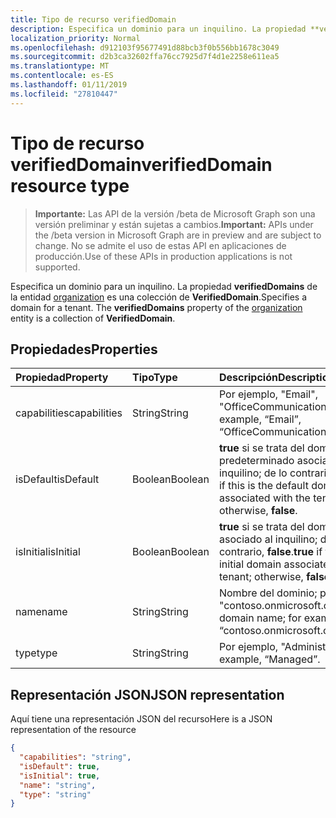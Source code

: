 ```yaml
---
title: Tipo de recurso verifiedDomain
description: Especifica un dominio para un inquilino. La propiedad **verifiedDomains** de la entidad organization es una colección de **VerifiedDomain**.
localization_priority: Normal
ms.openlocfilehash: d912103f95677491d88bcb3f0b556bb1678c3049
ms.sourcegitcommit: d2b3ca32602ffa76cc7925d7f4d1e2258e611ea5
ms.translationtype: MT
ms.contentlocale: es-ES
ms.lasthandoff: 01/11/2019
ms.locfileid: "27810447"
---
```

# <a name="verifieddomain-resource-type"></a><span data-ttu-id="68195-104">Tipo de recurso verifiedDomain</span><span class="sxs-lookup"><span data-stu-id="68195-104">verifiedDomain resource type</span></span>

> <span data-ttu-id="68195-105">**Importante:** Las API de la versión /beta de Microsoft Graph son una versión preliminar y están sujetas a cambios.</span><span class="sxs-lookup"><span data-stu-id="68195-105">**Important:** APIs under the /beta version in Microsoft Graph are in preview and are subject to change.</span></span> <span data-ttu-id="68195-106">No se admite el uso de estas API en aplicaciones de producción.</span><span class="sxs-lookup"><span data-stu-id="68195-106">Use of these APIs in production applications is not supported.</span></span>

<span data-ttu-id="68195-p103">Especifica un dominio para un inquilino. La propiedad **verifiedDomains** de la entidad [organization](organization.md) es una colección de **VerifiedDomain**.</span><span class="sxs-lookup"><span data-stu-id="68195-p103">Specifies a domain for a tenant. The **verifiedDomains** property of the [organization](organization.md) entity is a collection of **VerifiedDomain**.</span></span>


## <a name="properties"></a><span data-ttu-id="68195-109">Propiedades</span><span class="sxs-lookup"><span data-stu-id="68195-109">Properties</span></span>
| <span data-ttu-id="68195-110">Propiedad</span><span class="sxs-lookup"><span data-stu-id="68195-110">Property</span></span>     | <span data-ttu-id="68195-111">Tipo</span><span class="sxs-lookup"><span data-stu-id="68195-111">Type</span></span>   |<span data-ttu-id="68195-112">Descripción</span><span class="sxs-lookup"><span data-stu-id="68195-112">Description</span></span>|
|:---------------|:--------|:----------|
|<span data-ttu-id="68195-113">capabilities</span><span class="sxs-lookup"><span data-stu-id="68195-113">capabilities</span></span>|<span data-ttu-id="68195-114">String</span><span class="sxs-lookup"><span data-stu-id="68195-114">String</span></span>|<span data-ttu-id="68195-115">Por ejemplo, "Email", "OfficeCommunicationsOnline".</span><span class="sxs-lookup"><span data-stu-id="68195-115">For example, “Email”, “OfficeCommunicationsOnline”.</span></span>|
|<span data-ttu-id="68195-116">isDefault</span><span class="sxs-lookup"><span data-stu-id="68195-116">isDefault</span></span>|<span data-ttu-id="68195-117">Boolean</span><span class="sxs-lookup"><span data-stu-id="68195-117">Boolean</span></span>|                <span data-ttu-id="68195-118">**true** si se trata del dominio predeterminado asociado al inquilino; de lo contrario, **false**.</span><span class="sxs-lookup"><span data-stu-id="68195-118">**true** if this is the default domain associated with the tenant; otherwise, **false**.</span></span>            |
|<span data-ttu-id="68195-119">isInitial</span><span class="sxs-lookup"><span data-stu-id="68195-119">isInitial</span></span>|<span data-ttu-id="68195-120">Boolean</span><span class="sxs-lookup"><span data-stu-id="68195-120">Boolean</span></span>|<span data-ttu-id="68195-121">**true** si se trata del dominio inicial asociado al inquilino; de lo contrario, **false**.</span><span class="sxs-lookup"><span data-stu-id="68195-121">**true** if this is the initial domain associated with the tenant; otherwise, **false**</span></span>|
|<span data-ttu-id="68195-122">name</span><span class="sxs-lookup"><span data-stu-id="68195-122">name</span></span>|<span data-ttu-id="68195-123">String</span><span class="sxs-lookup"><span data-stu-id="68195-123">String</span></span>|<span data-ttu-id="68195-124">Nombre del dominio; por ejemplo, "contoso.onmicrosoft.com".</span><span class="sxs-lookup"><span data-stu-id="68195-124">The domain name; for example, “contoso.onmicrosoft.com”</span></span>|
|<span data-ttu-id="68195-125">type</span><span class="sxs-lookup"><span data-stu-id="68195-125">type</span></span>|<span data-ttu-id="68195-126">String</span><span class="sxs-lookup"><span data-stu-id="68195-126">String</span></span>|<span data-ttu-id="68195-127">Por ejemplo, "Administrado".</span><span class="sxs-lookup"><span data-stu-id="68195-127">For example, “Managed”.</span></span>|

## <a name="json-representation"></a><span data-ttu-id="68195-128">Representación JSON</span><span class="sxs-lookup"><span data-stu-id="68195-128">JSON representation</span></span>

<span data-ttu-id="68195-129">Aquí tiene una representación JSON del recurso</span><span class="sxs-lookup"><span data-stu-id="68195-129">Here is a JSON representation of the resource</span></span>

<!-- {
  "blockType": "resource",
  "optionalProperties": [

  ],
  "@odata.type": "microsoft.graph.verifieddomain"
}-->

```json
{
  "capabilities": "string",
  "isDefault": true,
  "isInitial": true,
  "name": "string",
  "type": "string"
}

```

<!-- uuid: 8fcb5dbc-d5aa-4681-8e31-b001d5168d79
2015-10-25 14:57:30 UTC -->
<!-- {
  "type": "#page.annotation",
  "description": "verifiedDomain resource",
  "keywords": "",
  "section": "documentation",
  "tocPath": ""
}-->

